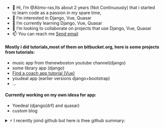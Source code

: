 - 👋 Hi, I’m @Alimo-ras,Its about 2 years (Not Continuously) that i started to learn code as a passion in my spare time,
- 👀 I’m interested in Django, Vue, Quasar 
- 🌱 I’m currently learning Django, Vue, Quasar
- 💞️ I’m looking to collaborate on projects that use Django, Vue, Quasar
- 📫 You can reach me  <a href="mailto:alimoh_110@yahoo.com">Send email</a> 

#### Mostly i did tutorials,most of them on bitbucket.org, here is some projects from tutorials:
  - music app from thenewboston youtube channel(django)
  - some library app (django)
  - [Find a coach app tutorial (Vue)](https://coach-app-9da9b.web.app/coaches)
  - youdeal app (earlier versions django+bootstrap)
  - ...
#### Currently working on my own idesa for app:
  - Yoedeal (django(drf) and quasar)
  - custom blog
<details>
<summary>⚡️ I recently joind github but here is thee github summary:</summary>
<br />

  
<!-- 
![Top Langs](https://github-readme-stats.vercel.app/api/top-langs/?username=alimo-ras&layout=compact)
 -->
  
![Anurag's GitHub stats](https://github-readme-stats.vercel.app/api?username=alimo-ras&show_icons=true&theme=radical)

</details>
<!---
Alimo-ras/Alimo-ras is a ✨ special ✨ repository because its `README.md` (this file) appears on your GitHub profile.
You can click the Preview link to take a look at your changes.
--->
